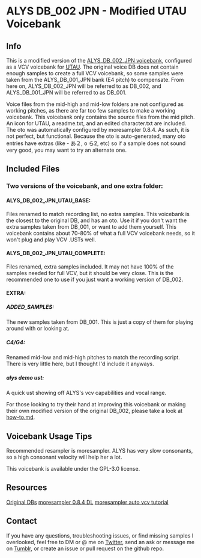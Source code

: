 # ALYS DB_002 JPN - Modified UTAU Voicebank
## Info
This is a modified version of the [ALYS_DB_002_JPN voicebank](https://labs.phundrak.com/ALYS), configured as a VCV voicebank for [UTAU](http://utau2008.xrea.jp/).
The original voice DB does not contain enough samples to create a full VCV voicebank, so some samples were taken from the ALYS_DB_001_JPN bank (E4 pitch) to compensate.
From here on, ALYS_DB_002_JPN will be referred to as DB_002, and ALYS_DB_001_JPN will be referred to as DB_001.

Voice files from the mid-high and mid-low folders are not configured as working pitches, as there are far too few samples to make a working voicebank. This voicebank only contains the source files from the mid pitch. An icon for UTAU, a readme.txt, and an edited character.txt are included. The oto was automatically configured by moresampler 0.8.4. As such, it is not perfect, but functional. Because the oto is auto-generated, many oto entries have extras (like - あ２, o ら2, etc) so if a sample does not sound very good, you may want to try an alternate one.
 
## Included Files
### Two versions of the voicebank, and one extra folder:
#### ALYS_DB_002_JPN_UTAU_BASE:
Files renamed to match recording list, no extra samples. This voicebank is the closest to the original DB, and has an oto. Use it if you don't want the extra samples taken from DB_001, or want to add them yourself. This voicebank contains about 70-80% of what a full VCV voicebank needs, so it won't plug and play VCV .USTs well.
#### ALYS_DB_002_JPN_UTAU_COMPLETE:
Files renamed, extra samples included. It may not have 100% of the samples needed for full VCV, but it should be very close. This is the recommended one to use if you just want a working version of DB_002.
#### EXTRA: 
##### ADDED_SAMPLES:
The new samples taken from DB_001. This is just a copy of them for playing around with or looking at.
##### C4/G4:
Renamed mid-low and mid-high pitches to match the recording script. There is very little here, but I thought I'd include it anyways.
##### alys demo ust:
A quick ust showing off ALYS's vcv capabilities and vocal range.

For those looking to try their hand at improving this voicebank or making their own modified version of the original DB_002, please take a look at [how-to.md](how-to.md).

## Voicebank Usage Tips
Recommended resampler is moresampler. ALYS has very slow consonants, so a high consonant velocity will help her a lot.

This voicebank is available under the GPL-3.0 license.

## Resources
[Original DBs](https://labs.phundrak.com/ALYS)
[moresampler 0.8.4 DL](https://cocoacacao.wixsite.com/cocoa/moresampler-archive)
[moresampler auto vcv tutorial](https://www.youtube.com/watch?v=QSDZBeFNPnc)

## Contact
If you have any questions, troubleshooting issues, or find missing samples I overlooked, feel free to DM or @ me on [Twitter](https://twitter.com/mikayuu_chan), send an ask or message me on [Tumblr](https://mikayuu-chann.tumblr.com/), or create an issue or pull request on the github repo.